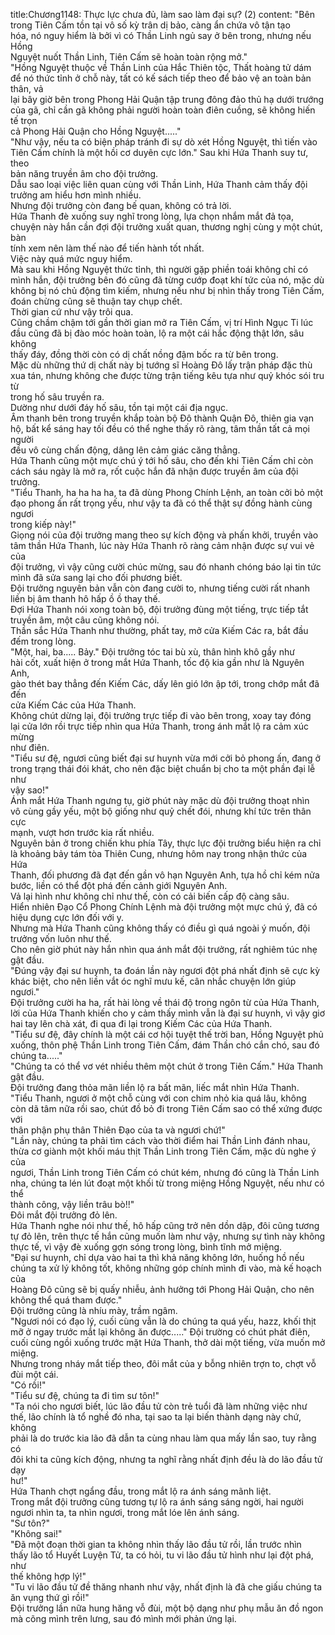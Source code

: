 title:Chương1148: Thực lực chưa đủ, làm sao làm đại sự? (2)
content:
"Bên trong Tiên Cấm tồn tại vô số kỳ trân dị bảo, càng ẩn chứa vô tận tạo<br>hóa, nó nguy hiểm là bởi vì có Thần Linh ngủ say ở bên trong, nhưng nếu Hồng<br>Nguyệt nuốt Thần Linh, Tiên Cấm sẽ hoàn toàn rộng mở."<br>"Hồng Nguyệt thuộc về Thần Linh của Hắc Thiên tộc, Thất hoàng tử dám<br>để nó thức tỉnh ở chỗ này, tất có kế sách tiếp theo để bảo vệ an toàn bản thân, vả<br>lại bây giờ bên trong Phong Hải Quận tập trung đông đảo thủ hạ dưới trướng<br>của gã, chỉ cần gã không phải người hoàn toàn điên cuồng, sẽ không hiến tế trọn<br>cả Phong Hải Quận cho Hồng Nguyệt....."<br>"Như vậy, nếu ta có biện pháp tránh đi sự dò xét Hồng Nguyệt, thì tiến vào<br>Tiên Cấm chính là một hồi cơ duyên cực lớn." Sau khi Hứa Thanh suy tư, theo<br>bản năng truyền âm cho đội trưởng.<br>Dẫu sao loại việc liên quan cùng với Thần Linh, Hứa Thanh cảm thấy đội<br>trưởng am hiểu hơn mình nhiều.<br>Nhưng đội trưởng còn đang bế quan, không có trả lời.<br>Hứa Thanh đè xuống suy nghĩ trong lòng, lựa chọn nhắm mắt đả tọa,<br>chuyện này hắn cần đợi đội trưởng xuất quan, thương nghị cùng y một chút, bàn<br>tính xem nên làm thế nào để tiến hành tốt nhất.<br>Việc này quá mức nguy hiểm.<br>Mà sau khi Hồng Nguyệt thức tỉnh, thì người gặp phiền toái không chỉ có<br>mình hắn, đội trưởng bên đó cũng đã từng cướp đoạt khí tức của nó, mặc dù<br>không bị nó chủ động tìm kiếm, nhưng nếu như bị nhìn thấy trong Tiên Cấm,<br>đoán chừng cũng sẽ thuận tay chụp chết.<br>Thời gian cứ như vậy trôi qua.<br>Cũng chầm chậm tới gần thời gian mở ra Tiên Cấm, vị trí Hình Ngục Ti lúc<br>đầu cũng đã bị đào móc hoàn toàn, lộ ra một cái hắc động thật lớn, sâu không<br>thấy đáy, đồng thời còn có dị chất nồng đậm bốc ra từ bên trong.<br>Mặc dù những thứ dị chất này bị tướng sĩ Hoàng Đô lấy trận pháp đặc thù<br>xua tán, nhưng không che được từng trận tiếng kêu tựa như quỷ khóc sói tru từ<br>trong hố sâu truyền ra.<br>Dường như dưới đáy hố sâu, tồn tại một cái địa ngục.<br>Âm thanh bên trong truyền khắp toàn bộ Đô thành Quận Đô, thiên gia vạn<br>hộ, bất kể sáng hay tối đều có thể nghe thấy rõ ràng, tâm thần tất cả mọi người<br>đều vô cùng chấn động, dâng lên cảm giác căng thẳng.<br>Hứa Thanh cũng một mực chú ý tới hố sâu, cho đến khi Tiên Cấm chỉ còn<br>cách sáu ngày là mở ra, rốt cuộc hắn đã nhận được truyền âm của đội trưởng.<br>"Tiểu Thanh, ha ha ha ha, ta đã dùng Phong Chính Lệnh, an toàn cởi bỏ một<br>đạo phong ấn rất trọng yếu, như vậy ta đã có thể thật sự đồng hành cùng ngươi<br>trong kiếp này!"<br>Giọng nói của đội trưởng mang theo sự kích động và phấn khởi, truyền vào<br>tâm thần Hứa Thanh, lúc này Hứa Thanh rõ ràng cảm nhận được sự vui vẻ của<br>đội trưởng, vì vậy cũng cười chúc mừng, sau đó nhanh chóng báo lại tin tức<br>mình đã sửa sang lại cho đối phương biết.<br>Đội trưởng nguyên bản vẫn còn đang cười to, nhưng tiếng cười rất nhanh<br>liền bị âm thanh hô hấp ồ ồ thay thế.<br>Đợi Hứa Thanh nói xong toàn bộ, đội trưởng đùng một tiếng, trực tiếp tắt<br>truyền âm, một câu cũng không nói.<br>Thần sắc Hứa Thanh như thường, phất tay, mở cửa Kiếm Các ra, bắt đầu<br>đếm trong lòng.<br>"Một, hai, ba..... Bảy." Đội trưởng tóc tai bù xù, thân hình khô gầy như<br>hài cốt, xuất hiện ở trong mắt Hứa Thanh, tốc độ kia gần như là Nguyên Anh,<br>gào thét bay thẳng đến Kiếm Các, dấy lên gió lớn ập tới, trong chớp mắt đã đến<br>cửa Kiếm Các của Hứa Thanh.<br>Không chút dừng lại, đội trưởng trực tiếp đi vào bên trong, xoay tay đóng<br>lại cửa lớn rồi trực tiếp nhìn qua Hứa Thanh, trong ánh mắt lộ ra cảm xúc mừng<br>như điên.<br>"Tiểu sư đệ, ngươi cũng biết đại sư huynh vừa mới cởi bỏ phong ấn, đang ở<br>trong trạng thái đói khát, cho nên đặc biệt chuẩn bị cho ta một phần đại lễ như<br>vậy sao!"<br>Ánh mắt Hứa Thanh ngưng tụ, giờ phút này mặc dù đội trưởng thoạt nhìn<br>vô cùng gầy yếu, một bộ giống như quỷ chết đói, nhưng khí tức trên thân cực<br>mạnh, vượt hơn trước kia rất nhiều.<br>Nguyên bản ở trong chiến khu phía Tây, thực lực đội trưởng biểu hiện ra chỉ<br>là khoảng bảy tám tòa Thiên Cung, nhưng hôm nay trong nhận thức của Hứa<br>Thanh, đối phương đã đạt đến gần vô hạn Nguyên Anh, tựa hồ chỉ kém nửa<br>bước, liền có thể đột phá đến cảnh giới Nguyên Anh.<br>Vả lại hình như không chỉ như thế, còn có cải biến cấp độ càng sâu.<br>Hiển nhiên Đạo Cổ Phong Chính Lệnh mà đội trưởng một mực chú ý, đã có<br>hiệu dụng cực lớn đối với y.<br>Nhưng mà Hứa Thanh cũng không thấy có điều gì quá ngoài ý muốn, đội<br>trưởng vốn luôn như thế.<br>Cho nên giờ phút này hắn nhìn qua ánh mắt đội trưởng, rất nghiêm túc nhẹ<br>gật đầu.<br>"Đúng vậy đại sư huynh, ta đoán lần này ngươi đột phá nhất định sẽ cực kỳ<br>khác biệt, cho nên liền vắt óc nghĩ mưu kế, cân nhắc chuyện lớn giúp ngươi."<br>Đội trưởng cười ha ha, rất hài lòng về thái độ trong ngôn từ của Hứa Thanh,<br>lời của Hứa Thanh khiến cho y cảm thấy mình vẫn là đại sư huynh, vì vậy giơ<br>hai tay lên chà xát, đi qua đi lại trong Kiếm Các của Hứa Thanh.<br>"Tiểu sư đệ, đây chính là một cái cơ hội tuyệt thế trời ban, Hồng Nguyệt phủ<br>xuống, thôn phệ Thần Linh trong Tiên Cấm, đám Thần chó cắn chó, sau đó<br>chúng ta....."<br>"Chúng ta có thể vơ vét nhiều thêm một chút ở trong Tiên Cấm." Hứa Thanh<br>gật đầu.<br>Đội trưởng đang thỏa mãn liền lộ ra bất mãn, liếc mắt nhìn Hứa Thanh.<br>"Tiểu Thanh, ngươi ở một chỗ cùng với con chim nhỏ kia quá lâu, không<br>còn dã tâm nữa rồi sao, chút đồ bỏ đi trong Tiên Cấm sao có thể xứng được với<br>thân phận phụ thân Thiên Đạo của ta và ngươi chứ!"<br>"Lần này, chúng ta phải tìm cách vào thời điểm hai Thần Linh đánh nhau,<br>thừa cơ giành một khối máu thịt Thần Linh trong Tiên Cấm, mặc dù nghe ý của<br>ngươi, Thần Linh trong Tiên Cấm có chút kém, nhưng đó cũng là Thần Linh<br>nha, chúng ta lén lút đoạt một khối từ trong miệng Hồng Nguyệt, nếu như có thể<br>thành công, vậy liền trâu bò!!"<br>Đôi mắt đội trưởng đỏ lên.<br>Hứa Thanh nghe nói như thế, hô hấp cũng trở nên dồn dập, đôi cũng tương<br>tự đỏ lên, trên thực tế hắn cũng muốn làm như vậy, nhưng sự tình này không<br>thực tế, vì vậy đè xuống gợn sóng trong lòng, bình tĩnh mở miệng.<br>"Đại sư huynh, chỉ dựa vào hai ta thì khả năng không lớn, huống hồ nếu<br>chúng ta xử lý không tốt, không những góp chính mình đi vào, mà kế hoạch của<br>Hoàng Đô cũng sẽ bị quấy nhiễu, ảnh hưởng tới Phong Hải Quận, cho nên<br>không thể quá tham được."<br>Đội trưởng cũng là nhíu mày, trầm ngâm.<br>"Ngươi nói có đạo lý, cuối cùng vẫn là do chúng ta quá yếu, hazz, khối thịt<br>mỡ ở ngay trước mắt lại không ăn được....." Đội trường có chút phát điên,<br>cuối cùng ngồi xuống trước mặt Hứa Thanh, thở dài một tiếng, vừa muốn mở<br>miệng.<br>Nhưng trong nháy mắt tiếp theo, đôi mắt của y bỗng nhiên trợn to, chợt vỗ<br>đùi một cái.<br>"Có rồi!"<br>"Tiểu sư đệ, chúng ta đi tìm sư tôn!"<br>"Ta nói cho ngươi biết, lúc lão đầu tử còn trẻ tuổi đã làm những việc như<br>thế, lão chính là tổ nghề đó nha, tại sao ta lại biến thành dạng này chứ, không<br>phải là do trước kia lão đã dẫn ta cùng nhau làm qua mấy lần sao, tuy rằng có<br>đôi khi ta cũng kích động, nhưng ta nghĩ rằng nhất định đều là do lão đầu tử dạy<br>hư!"<br>Hứa Thanh chợt ngẩng đầu, trong mắt lộ ra ánh sáng mãnh liệt.<br>Trong mắt đội trưởng cũng tương tự lộ ra ánh sáng sáng ngời, hai người<br>ngươi nhìn ta, ta nhìn ngươi, trong mắt lóe lên ánh sáng.<br>"Sư tôn?"<br>"Không sai!"<br>"Đã một đoạn thời gian ta không nhìn thấy lão đầu tử rồi, lần trước nhìn<br>thấy lão tổ Huyết Luyện Tử, ta có hỏi, tu vi lão đầu tử hình như lại đột phá, như<br>thế không hợp lý!"<br>"Tu vi lão đầu tử đề thăng nhanh như vậy, nhất định là đã che giấu chúng ta<br>ăn vụng thứ gì rồi!"<br>Đội trưởng lần nữa hung hăng vỗ đùi, một bộ dạng như phụ mẫu ăn đồ ngon<br>mà cõng mình trên lưng, sau đó mình mới phản ứng lại.